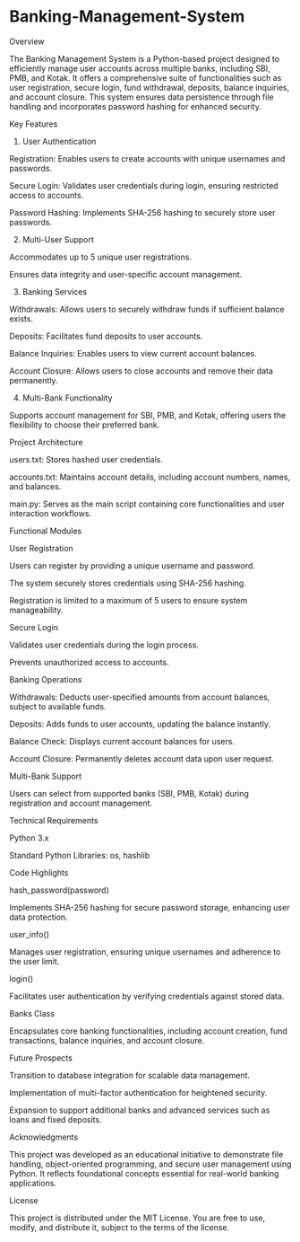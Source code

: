 # Banking-Management-System
Overview

The Banking Management System is a Python-based project designed to efficiently manage user accounts across multiple banks, including SBI, PMB, and Kotak. It offers a comprehensive suite of functionalities such as user registration, secure login, fund withdrawal, deposits, balance inquiries, and account closure. This system ensures data persistence through file handling and incorporates password hashing for enhanced security.

Key Features

1. User Authentication

Registration: Enables users to create accounts with unique usernames and passwords.

Secure Login: Validates user credentials during login, ensuring restricted access to accounts.

Password Hashing: Implements SHA-256 hashing to securely store user passwords.

2. Multi-User Support

Accommodates up to 5 unique user registrations.

Ensures data integrity and user-specific account management.

3. Banking Services

Withdrawals: Allows users to securely withdraw funds if sufficient balance exists.

Deposits: Facilitates fund deposits to user accounts.

Balance Inquiries: Enables users to view current account balances.

Account Closure: Allows users to close accounts and remove their data permanently.

4. Multi-Bank Functionality

Supports account management for SBI, PMB, and Kotak, offering users the flexibility to choose their preferred bank.

Project Architecture

users.txt: Stores hashed user credentials.

accounts.txt: Maintains account details, including account numbers, names, and balances.

main.py: Serves as the main script containing core functionalities and user interaction workflows.


Functional Modules

User Registration

Users can register by providing a unique username and password.

The system securely stores credentials using SHA-256 hashing.

Registration is limited to a maximum of 5 users to ensure system manageability.

Secure Login

Validates user credentials during the login process.

Prevents unauthorized access to accounts.

Banking Operations

Withdrawals: Deducts user-specified amounts from account balances, subject to available funds.

Deposits: Adds funds to user accounts, updating the balance instantly.

Balance Check: Displays current account balances for users.

Account Closure: Permanently deletes account data upon user request.

Multi-Bank Support

Users can select from supported banks (SBI, PMB, Kotak) during registration and account management.

Technical Requirements

Python 3.x

Standard Python Libraries: os, hashlib

Code Highlights

hash_password(password)

Implements SHA-256 hashing for secure password storage, enhancing user data protection.

user_info()

Manages user registration, ensuring unique usernames and adherence to the user limit.

login()

Facilitates user authentication by verifying credentials against stored data.

Banks Class

Encapsulates core banking functionalities, including account creation, fund transactions, balance inquiries, and account closure.

Future Prospects

Transition to database integration for scalable data management.

Implementation of multi-factor authentication for heightened security.

Expansion to support additional banks and advanced services such as loans and fixed deposits.

Acknowledgments

This project was developed as an educational initiative to demonstrate file handling, object-oriented programming, and secure user management using Python. It reflects foundational concepts essential for real-world banking applications.

License

This project is distributed under the MIT License. You are free to use, modify, and distribute it, subject to the terms of the license.

